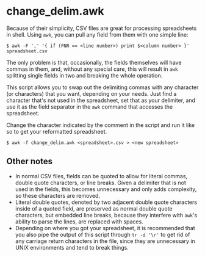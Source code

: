 change_delim.awk
================

Because of their simplicity, CSV files are great for processing spreadsheets in shell. Using `awk`, you can pull any field from them with one simple line:

    $ awk -F ',' '{ if (FNR == <line number>) print $<column number> }' spreadsheet.csv

The only problem is that, occasionally, the fields themselves will have commas in them, and, without any special care, this will result in `awk` splitting single fields in two and breaking the whole operation.

This script allows you to swap out the delimiting commas with any character (or characters) that you want, depending on your needs. Just find a character that's not used in the spreadsheet, set that as your delimiter, and use it as the field separator in the `awk` command that accesses the spreadsheet.

Change the character indicated by the comment in the script and run it like so to get your reformatted spreadsheet.

    $ awk -f change_delim.awk <spreadsheet>.csv > <new spreadsheet>

Other notes
-----------

 - In normal CSV files, fields can be quoted to allow for literal commas, double quote characters, or line breaks. Given a delimiter that is not used in the fields, this becomes unnecessary and only adds complexity, so these characters are removed.
 - Literal double quotes, denoted by two adjacent double quote characters inside of a quoted field, are preserved as normal double quote characters, but embedded line breaks, because they interfere with `awk`'s ability to parse the lines, are replaced with spaces.
 - Depending on where you got your spreadsheet, it is recommended that you also pipe the output of this script through `tr -d '\r'` to get rid of any carriage return characters in the file, since they are unnecessary in UNIX environments and tend to break things.
